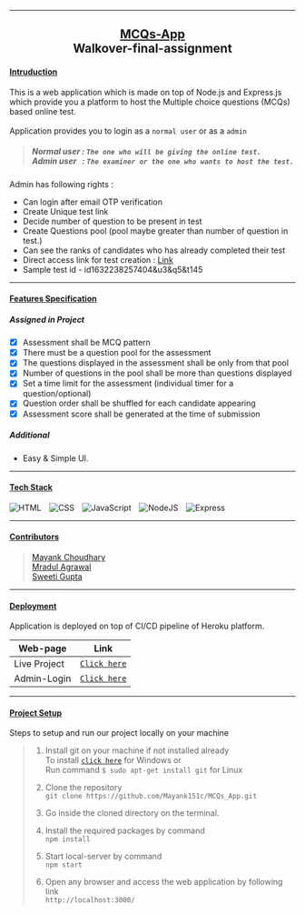 <hr> 
 
## <div align=center><u>MCQs-App</u><br>Walkover-final-assignment</div>

#### <u>Intruduction</u>
This is a web application which is made on top of Node.js and Express.js which provide you a platform to host the Multiple choice questions (MCQs) based online test.<br><br>
 Application provides you to login as a `normal user` or as a `admin`
> ##### Normal user : `The one who will be giving the online test.` <br> Admin user &nbsp;&nbsp;: `The examiner or the one who wants to host the test.` <br>

Admin has following rights :
- Can login after email OTP verification
- Create Unique test link
- Decide number of question to be present in test
- Create Questions pool (pool maybe greater than number of question in test.)
- Can see the ranks of candidates who has already completed their test
- Direct access link for test creation : [Link](http://localhost:3000/create_test.html)
- Sample test id - id1632238257404&u3&q5&t145
<hr>

#### <u>Features Specification</u>
##### Assigned in Project
- [x] Assessment shall be MCQ pattern 
- [x] There must be a question pool for the assessment
- [x] The questions displayed in the assessment shall be only from that pool
- [x] Number of questions in the pool shall be more than questions displayed
- [x] Set a time limit for the assessment (individual timer for a question/optional)
- [x] Question order shall be shuffled for each candidate appearing
- [x] Assessment score shall be generated at the time of submission
##### Additional
- Easy & Simple UI.
<hr>

#### <u>Tech Stack</u>

![HTML](https://img.shields.io/badge/HTML5-E34F26?style=for-the-badge&logo=html5&logoColor=white)&emsp;![CSS](https://img.shields.io/badge/CSS3-1572D6?style=for-the-badge&logo=css3&logoColor=white)&emsp;![JavaScript](https://img.shields.io/badge/JavaScript-F7DF1E?style=for-the-badge&logo=javascript&logoColor=black)&emsp;![NodeJS](https://img.shields.io/badge/Node.js-4853D?style=for-the-badge&logo=node.js&logoColor=white)&emsp;![Express](https://img.shields.io/badge/Express.js-404D59?style=for-the-badge)

<hr>

#### <u>Contributors</u>
>[Mayank Choudhary](https://github.com/Mayank151c) <br>
>[Mradul Agrawal](https://github.com/mradul098)    <br>
>[Sweeti Gupta](https://github.com/Sweeti-Gupta)   <br>
<hr>

#### <u>Deployment</u>
Application is deployed on top of CI/CD pipeline of Heroku platform.

| Web-page | Link | 
|   ----   | ---- |
| Live Project|[`Click here`](https://mcqs-app.herokuapp.com/)| 
| Admin-Login |[`Click here`](https://mcqs-app.herokuapp.com/adminLogin.html) |

<hr>

#### <u>Project Setup</u>
Steps to setup and run our project locally on your machine
>1. Install git on your machine if not installed already <br>
>To install [`click here`](https://git-scm.com/downloads) for Windows or <br>Run command `$ sudo apt-get install git` for Linux
>2. Clone the repository <br>
`git clone https://github.com/Mayank151c/MCQs_App.git`
>
>3. Go inside the cloned directory on the terminal.
>4. Install the required packages by command <br>
`npm install`
>
>5. Start local-server by command <br>
`npm start`
>
>6. Open any browser and access the web application by following link <br>    `http://localhost:3000/`

 
